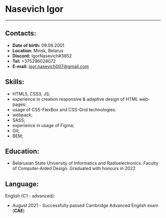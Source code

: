 # Nasevich Igor
***
## Contacts:
* **Date of birth:** 09.06.2001
* **Location:** Minsk, Belarus
* **Discord:** IgorNasevich#3852
* **Tel:** +375296028072
* **E-mail:** igor.nasevich007@gmail.com

## Skills:

+ HTML5, CSS3, JS;
+ experience in creation responsive & adaptive design of HTML web-pages;
+ usage of CSS-FlexBox and CSS-Grid technologies.
+ webpack;
+ SASS;
+ experience in usage of Figma;
+ Git;
+ BEM;


## Education:
* Belarusian State University of Informatics and Radioelectronics. Faculty of Computer-Aided Design. Graduated with honours in 2022

## Language:
English (C1 - advanced):
* August 2021 - Successfully passed Cambridge Advanced English exam (**CAE**)









